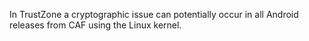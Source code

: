 In TrustZone a cryptographic issue can potentially occur in all Android releases from CAF using the Linux kernel.
